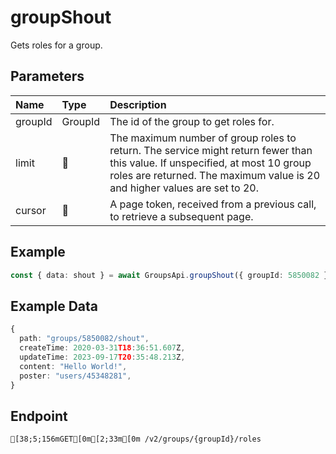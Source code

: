 
# groupShout
Gets roles for a group.


## Parameters
| Name    | Type    | Description                                                                                                                                                                                                |
| :------ | :------ | :--------------------------------------------------------------------------------------------------------------------------------------------------------------------------------------------------------- |
| groupId | GroupId | The id of the group to get roles for.                                                                                                                                                                      |
| limit   | 🤷      | The maximum number of group roles to return. The service might return fewer than this value. If unspecified, at most 10 group roles are returned. The maximum value is 20 and higher values are set to 20. |
| cursor  | 🤷      | A page token, received from a previous call, to retrieve a subsequent page.                                                                                                                                |



## Example
```ts copy showLineNumbers
const { data: shout } = await GroupsApi.groupShout({ groupId: 5850082 }); 
```


## Example Data
```ts copy showLineNumbers
{
  path: "groups/5850082/shout",
  createTime: 2020-03-31T18:36:51.607Z,
  updateTime: 2023-09-17T20:35:48.213Z,
  content: "Hello World!",
  poster: "users/45348281",
} 
```


## Endpoint
```ansi
[38;5;156mGET[0m[2;33m[0m /v2/groups/{groupId}/roles
```
  